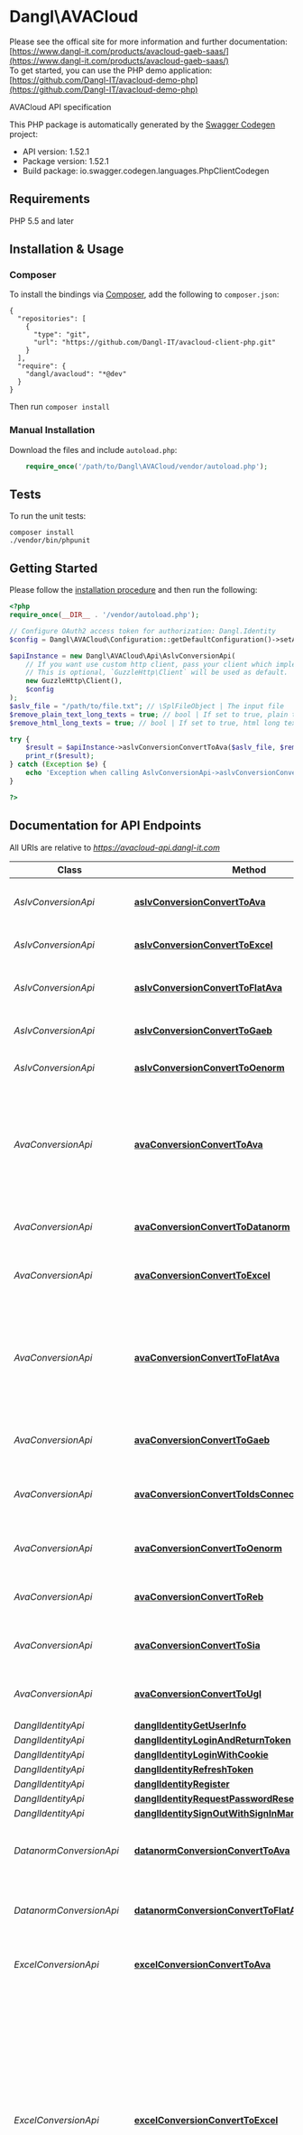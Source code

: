 # Dangl\AVACloud
Please see the offical site for more information and further documentation: [https://www.dangl-it.com/products/avacloud-gaeb-saas/](https://www.dangl-it.com/products/avacloud-gaeb-saas/)  
To get started, you can use the PHP demo application: [https://github.com/Dangl-IT/avacloud-demo-php](https://github.com/Dangl-IT/avacloud-demo-php)

AVACloud API specification

This PHP package is automatically generated by the [Swagger Codegen](https://github.com/swagger-api/swagger-codegen) project:

- API version: 1.52.1
- Package version: 1.52.1
- Build package: io.swagger.codegen.languages.PhpClientCodegen

## Requirements

PHP 5.5 and later

## Installation & Usage
### Composer

To install the bindings via [Composer](http://getcomposer.org/), add the following to `composer.json`:

```
{
  "repositories": [
    {
      "type": "git",
      "url": "https://github.com/Dangl-IT/avacloud-client-php.git"
    }
  ],
  "require": {
    "dangl/avacloud": "*@dev"
  }
}
```

Then run `composer install`

### Manual Installation

Download the files and include `autoload.php`:

```php
    require_once('/path/to/Dangl\AVACloud/vendor/autoload.php');
```

## Tests

To run the unit tests:

```
composer install
./vendor/bin/phpunit
```

## Getting Started

Please follow the [installation procedure](#installation--usage) and then run the following:

```php
<?php
require_once(__DIR__ . '/vendor/autoload.php');

// Configure OAuth2 access token for authorization: Dangl.Identity
$config = Dangl\AVACloud\Configuration::getDefaultConfiguration()->setAccessToken('YOUR_ACCESS_TOKEN');

$apiInstance = new Dangl\AVACloud\Api\AslvConversionApi(
    // If you want use custom http client, pass your client which implements `GuzzleHttp\ClientInterface`.
    // This is optional, `GuzzleHttp\Client` will be used as default.
    new GuzzleHttp\Client(),
    $config
);
$aslv_file = "/path/to/file.txt"; // \SplFileObject | The input file
$remove_plain_text_long_texts = true; // bool | If set to true, plain text long texts will be removed from the output to reduce response sizes
$remove_html_long_texts = true; // bool | If set to true, html long texts will be removed from the output to reduce response sizes

try {
    $result = $apiInstance->aslvConversionConvertToAva($aslv_file, $remove_plain_text_long_texts, $remove_html_long_texts);
    print_r($result);
} catch (Exception $e) {
    echo 'Exception when calling AslvConversionApi->aslvConversionConvertToAva: ', $e->getMessage(), PHP_EOL;
}

?>
```

## Documentation for API Endpoints

All URIs are relative to *https://avacloud-api.dangl-it.com*

Class | Method | HTTP request | Description
------------ | ------------- | ------------- | -------------
*AslvConversionApi* | [**aslvConversionConvertToAva**](docs/Api/AslvConversionApi.md#aslvconversionconverttoava) | **POST** /conversion/aslv/ava | Converts Aslv files to Dangl.AVA projects
*AslvConversionApi* | [**aslvConversionConvertToExcel**](docs/Api/AslvConversionApi.md#aslvconversionconverttoexcel) | **POST** /conversion/aslv/excel | Converts Aslv files to Excel
*AslvConversionApi* | [**aslvConversionConvertToFlatAva**](docs/Api/AslvConversionApi.md#aslvconversionconverttoflatava) | **POST** /conversion/aslv/flat-ava | Converts Aslv files to Dangl.AVA projects
*AslvConversionApi* | [**aslvConversionConvertToGaeb**](docs/Api/AslvConversionApi.md#aslvconversionconverttogaeb) | **POST** /conversion/aslv/gaeb | Converts Aslv files to GAEB files
*AslvConversionApi* | [**aslvConversionConvertToOenorm**](docs/Api/AslvConversionApi.md#aslvconversionconverttooenorm) | **POST** /conversion/aslv/oenorm | Converts Aslv files to Oenorm files
*AvaConversionApi* | [**avaConversionConvertToAva**](docs/Api/AvaConversionApi.md#avaconversionconverttoava) | **POST** /conversion/ava/ava | Converts Dangl.AVA projects to Dangl.AVA. This is useful when you want to generate the calculated properties.
*AvaConversionApi* | [**avaConversionConvertToDatanorm**](docs/Api/AvaConversionApi.md#avaconversionconverttodatanorm) | **POST** /conversion/ava/datanorm | Converts Dangl.AVA projects to Datanorm
*AvaConversionApi* | [**avaConversionConvertToExcel**](docs/Api/AvaConversionApi.md#avaconversionconverttoexcel) | **POST** /conversion/ava/excel | Converts Dangl.AVA projects to Excel
*AvaConversionApi* | [**avaConversionConvertToFlatAva**](docs/Api/AvaConversionApi.md#avaconversionconverttoflatava) | **POST** /conversion/ava/flat-ava | Converts Dangl.AVA projects to Dangl.AVA. This is useful when you want to generate the calculated properties.
*AvaConversionApi* | [**avaConversionConvertToGaeb**](docs/Api/AvaConversionApi.md#avaconversionconverttogaeb) | **POST** /conversion/ava/gaeb | Converts Dangl.AVA projects to GAEB
*AvaConversionApi* | [**avaConversionConvertToIdsConnect**](docs/Api/AvaConversionApi.md#avaconversionconverttoidsconnect) | **POST** /conversion/ava/ids-connect | Converts Dangl.AVA projects to IDS Connect files
*AvaConversionApi* | [**avaConversionConvertToOenorm**](docs/Api/AvaConversionApi.md#avaconversionconverttooenorm) | **POST** /conversion/ava/oenorm | Converts Dangl.AVA projects to Oenorm
*AvaConversionApi* | [**avaConversionConvertToReb**](docs/Api/AvaConversionApi.md#avaconversionconverttoreb) | **POST** /conversion/ava/reb | Converts Dangl.AVA projects to REB
*AvaConversionApi* | [**avaConversionConvertToSia**](docs/Api/AvaConversionApi.md#avaconversionconverttosia) | **POST** /conversion/ava/sia | Converts Dangl.AVA projects to SIA 451
*AvaConversionApi* | [**avaConversionConvertToUgl**](docs/Api/AvaConversionApi.md#avaconversionconverttougl) | **POST** /conversion/ava/ugl | Converts Dangl.AVA projects to UGL
*DanglIdentityApi* | [**danglIdentityGetUserInfo**](docs/Api/DanglIdentityApi.md#danglidentitygetuserinfo) | **GET** /identity/user-info | 
*DanglIdentityApi* | [**danglIdentityLoginAndReturnToken**](docs/Api/DanglIdentityApi.md#danglidentityloginandreturntoken) | **POST** /identity/token-login | 
*DanglIdentityApi* | [**danglIdentityLoginWithCookie**](docs/Api/DanglIdentityApi.md#danglidentityloginwithcookie) | **POST** /identity/login | 
*DanglIdentityApi* | [**danglIdentityRefreshToken**](docs/Api/DanglIdentityApi.md#danglidentityrefreshtoken) | **POST** /identity/token-refresh | 
*DanglIdentityApi* | [**danglIdentityRegister**](docs/Api/DanglIdentityApi.md#danglidentityregister) | **POST** /identity/register | 
*DanglIdentityApi* | [**danglIdentityRequestPasswordReset**](docs/Api/DanglIdentityApi.md#danglidentityrequestpasswordreset) | **POST** /identity/password-forgotten | 
*DanglIdentityApi* | [**danglIdentitySignOutWithSignInManager**](docs/Api/DanglIdentityApi.md#danglidentitysignoutwithsigninmanager) | **DELETE** /identity/login | 
*DatanormConversionApi* | [**datanormConversionConvertToAva**](docs/Api/DatanormConversionApi.md#datanormconversionconverttoava) | **POST** /conversion/datanorm/ava | Converts Datanorm files to Dangl.AVA projects
*DatanormConversionApi* | [**datanormConversionConvertToFlatAva**](docs/Api/DatanormConversionApi.md#datanormconversionconverttoflatava) | **POST** /conversion/datanorm/flat-ava | Converts Datanorm files to Dangl.AVA projects
*ExcelConversionApi* | [**excelConversionConvertToAva**](docs/Api/ExcelConversionApi.md#excelconversionconverttoava) | **POST** /conversion/excel/ava | Converts Excel files to Dangl.AVA projects.
*ExcelConversionApi* | [**excelConversionConvertToExcel**](docs/Api/ExcelConversionApi.md#excelconversionconverttoexcel) | **POST** /conversion/excel/excel | Converts Excel files to Excel files. Used, for example, when elements were added in excel to generate or modify a project. The Excel file can then be shared containing the full project with all formattings, formulas and styles applied.
*ExcelConversionApi* | [**excelConversionConvertToFlatAva**](docs/Api/ExcelConversionApi.md#excelconversionconverttoflatava) | **POST** /conversion/excel/flat-ava | Converts Excel files to Dangl.AVA projects.
*ExcelConversionApi* | [**excelConversionConvertToGaeb**](docs/Api/ExcelConversionApi.md#excelconversionconverttogaeb) | **POST** /conversion/excel/gaeb | Converts Excel files to GAEB files.
*ExcelConversionApi* | [**excelConversionConvertToOenorm**](docs/Api/ExcelConversionApi.md#excelconversionconverttooenorm) | **POST** /conversion/excel/oenorm | Converts Excel files to Oenorm files.
*FlatAvaConversionApi* | [**flatAvaConversionConvertToAva**](docs/Api/FlatAvaConversionApi.md#flatavaconversionconverttoava) | **POST** /conversion/flat-ava/ava | Converts flat Dangl.AVA projects to Dangl.AVA. This is useful when you want to generate the calculated properties.
*FlatAvaConversionApi* | [**flatAvaConversionConvertToDatanorm**](docs/Api/FlatAvaConversionApi.md#flatavaconversionconverttodatanorm) | **POST** /conversion/flat-ava/datanorm | Converts flat Dangl.AVA projects to Datanorm
*FlatAvaConversionApi* | [**flatAvaConversionConvertToExcel**](docs/Api/FlatAvaConversionApi.md#flatavaconversionconverttoexcel) | **POST** /conversion/flat-ava/excel | Converts flat Dangl.AVA projects to Excel
*FlatAvaConversionApi* | [**flatAvaConversionConvertToFlatAva**](docs/Api/FlatAvaConversionApi.md#flatavaconversionconverttoflatava) | **POST** /conversion/flat-ava/flat-ava | Converts flat Dangl.AVA projects to Dangl.AVA. This is useful when you want to generate the calculated properties.
*FlatAvaConversionApi* | [**flatAvaConversionConvertToGaeb**](docs/Api/FlatAvaConversionApi.md#flatavaconversionconverttogaeb) | **POST** /conversion/flat-ava/gaeb | Converts flat Dangl.AVA projects to GAEB
*FlatAvaConversionApi* | [**flatAvaConversionConvertToIdsConnect**](docs/Api/FlatAvaConversionApi.md#flatavaconversionconverttoidsconnect) | **POST** /conversion/flat-ava/ids-connect | Converts flat Dangl.AVA projects to IDS Connect files
*FlatAvaConversionApi* | [**flatAvaConversionConvertToOenorm**](docs/Api/FlatAvaConversionApi.md#flatavaconversionconverttooenorm) | **POST** /conversion/flat-ava/oenorm | Converts flat Dangl.AVA projects to Oenorm
*FlatAvaConversionApi* | [**flatAvaConversionConvertToReb**](docs/Api/FlatAvaConversionApi.md#flatavaconversionconverttoreb) | **POST** /conversion/flat-ava/reb | Converts flat Dangl.AVA projects to REB
*FlatAvaConversionApi* | [**flatAvaConversionConvertToSia**](docs/Api/FlatAvaConversionApi.md#flatavaconversionconverttosia) | **POST** /conversion/flat-ava/sia | Converts flat Dangl.AVA projects to SIA 451
*FlatAvaConversionApi* | [**flatAvaConversionConvertToUgl**](docs/Api/FlatAvaConversionApi.md#flatavaconversionconverttougl) | **POST** /conversion/flat-ava/ugl | Converts flat Dangl.AVA projects to UGL
*GaebConversionApi* | [**gaebConversionConvertToAva**](docs/Api/GaebConversionApi.md#gaebconversionconverttoava) | **POST** /conversion/gaeb/ava | Converts GAEB files to Dangl.AVA projects
*GaebConversionApi* | [**gaebConversionConvertToExcel**](docs/Api/GaebConversionApi.md#gaebconversionconverttoexcel) | **POST** /conversion/gaeb/excel | Converts GAEB files to Excel
*GaebConversionApi* | [**gaebConversionConvertToFlatAva**](docs/Api/GaebConversionApi.md#gaebconversionconverttoflatava) | **POST** /conversion/gaeb/flat-ava | Converts GAEB files to Dangl.AVA projects
*GaebConversionApi* | [**gaebConversionConvertToGaeb**](docs/Api/GaebConversionApi.md#gaebconversionconverttogaeb) | **POST** /conversion/gaeb/gaeb | Converts GAEB files to GAEB files. Used for example when transforming or repairing GAEB files.
*GaebConversionApi* | [**gaebConversionConvertToOenorm**](docs/Api/GaebConversionApi.md#gaebconversionconverttooenorm) | **POST** /conversion/gaeb/oenorm | Converts GAEB files to Oenorm files
*IdsConnectConversionApi* | [**idsConnectConversionConvertToAva**](docs/Api/IdsConnectConversionApi.md#idsconnectconversionconverttoava) | **POST** /conversion/ids-connect/ava | Converts IDS Connect files to Dangl.AVA projects
*IdsConnectConversionApi* | [**idsConnectConversionConvertToFlatAva**](docs/Api/IdsConnectConversionApi.md#idsconnectconversionconverttoflatava) | **POST** /conversion/ids-connect/flat-ava | Converts IDS Connect files to Dangl.AVA projects
*OenormConversionApi* | [**oenormConversionConvertToAva**](docs/Api/OenormConversionApi.md#oenormconversionconverttoava) | **POST** /conversion/oenorm/ava | Converts ÖNorm files to Dangl.AVA projects
*OenormConversionApi* | [**oenormConversionConvertToExcel**](docs/Api/OenormConversionApi.md#oenormconversionconverttoexcel) | **POST** /conversion/oenorm/excel | Converts ÖNorm files to Excel
*OenormConversionApi* | [**oenormConversionConvertToFlatAva**](docs/Api/OenormConversionApi.md#oenormconversionconverttoflatava) | **POST** /conversion/oenorm/flat-ava | Converts ÖNorm files to Dangl.AVA projects
*OenormConversionApi* | [**oenormConversionConvertToGaeb**](docs/Api/OenormConversionApi.md#oenormconversionconverttogaeb) | **POST** /conversion/oenorm/gaeb | Converts ÖNorm files to GAEB files.
*OenormConversionApi* | [**oenormConversionConvertToOenorm**](docs/Api/OenormConversionApi.md#oenormconversionconverttooenorm) | **POST** /conversion/oenorm/oenorm | Converts ÖNorm files to Oenorm files.
*RebConversionApi* | [**rebConversionConvertToAva**](docs/Api/RebConversionApi.md#rebconversionconverttoava) | **POST** /conversion/reb/ava | Converts REB files to Dangl.AVA projects
*RebConversionApi* | [**rebConversionConvertToExcel**](docs/Api/RebConversionApi.md#rebconversionconverttoexcel) | **POST** /conversion/reb/excel | Converts REB files to Excel
*RebConversionApi* | [**rebConversionConvertToFlatAva**](docs/Api/RebConversionApi.md#rebconversionconverttoflatava) | **POST** /conversion/reb/flat-ava | Converts REB files to Dangl.AVA projects
*RebConversionApi* | [**rebConversionConvertToGaeb**](docs/Api/RebConversionApi.md#rebconversionconverttogaeb) | **POST** /conversion/reb/gaeb | Converts REB files to GAEB files
*RebConversionApi* | [**rebConversionConvertToOenorm**](docs/Api/RebConversionApi.md#rebconversionconverttooenorm) | **POST** /conversion/reb/oenorm | Converts REB files to Oenorm
*SiaConversionApi* | [**siaConversionConvertToAva**](docs/Api/SiaConversionApi.md#siaconversionconverttoava) | **POST** /conversion/sia/ava | Converts SIA 451 files to Dangl.AVA projects
*SiaConversionApi* | [**siaConversionConvertToExcel**](docs/Api/SiaConversionApi.md#siaconversionconverttoexcel) | **POST** /conversion/sia/excel | Converts SIA 451 files to Excel
*SiaConversionApi* | [**siaConversionConvertToFlatAva**](docs/Api/SiaConversionApi.md#siaconversionconverttoflatava) | **POST** /conversion/sia/flat-ava | Converts SIA 451 files to Dangl.AVA projects
*SiaConversionApi* | [**siaConversionConvertToGaeb**](docs/Api/SiaConversionApi.md#siaconversionconverttogaeb) | **POST** /conversion/sia/gaeb | Converts SIA 451 files to GAEB files
*SiaConversionApi* | [**siaConversionConvertToOenorm**](docs/Api/SiaConversionApi.md#siaconversionconverttooenorm) | **POST** /conversion/sia/oenorm | Converts SIA 451 files to Oenorm files
*StatusApi* | [**statusGetStatus**](docs/Api/StatusApi.md#statusgetstatus) | **GET** /status | Reports the health status of the AVACloud API
*UglConversionApi* | [**uglConversionConvertToAva**](docs/Api/UglConversionApi.md#uglconversionconverttoava) | **POST** /conversion/ugl/ava | Converts Ugl files to Dangl.AVA projects
*UglConversionApi* | [**uglConversionConvertToFlatAva**](docs/Api/UglConversionApi.md#uglconversionconverttoflatava) | **POST** /conversion/ugl/flat-ava | Converts Ugl files to Dangl.AVA projects
*ValidationApi* | [**validationValidateFile**](docs/Api/ValidationApi.md#validationvalidatefile) | **POST** /validation/file | This endpoint validates AVA files, typically GAEB or ÖNorm. The type of file needs to be provided as a query parameter, since there is no auto detection of the uploaded file type.
*ValidationApi* | [**validationValidateProject**](docs/Api/ValidationApi.md#validationvalidateproject) | **POST** /validation/project | This endpoint provides a full validation of a provided ProjectDto. It will take the given exchange phase into account and do some general project validation. Optionally, a conversion to a desired target can also be done, in which case the target file will also be validated.
*XRechnungConversionApi* | [**xRechnungConversionConvertAvaToXRechnung**](docs/Api/XRechnungConversionApi.md#xrechnungconversionconvertavatoxrechnung) | **POST** /conversion/xrechnung/ava-wrapper/xrechnung | This will convert an AVA wrapper object to an XRechnung file
*XRechnungConversionApi* | [**xRechnungConversionConvertInvoiceToXRechnung**](docs/Api/XRechnungConversionApi.md#xrechnungconversionconvertinvoicetoxrechnung) | **POST** /conversion/xrechnung/invoice/xrechnung | This will convert an Invoice object to an XRechnung file
*XRechnungConversionApi* | [**xRechnungConversionConvertXRechnungToAva**](docs/Api/XRechnungConversionApi.md#xrechnungconversionconvertxrechnungtoava) | **POST** /conversion/xrechnung/ava-wrapper | This will read an XRechnung file and convert it to an AVA wrapper object
*XRechnungConversionApi* | [**xRechnungConversionConvertXRechnungToInvoice**](docs/Api/XRechnungConversionApi.md#xrechnungconversionconvertxrechnungtoinvoice) | **POST** /conversion/xrechnung/invoice | This will read an XRechnung file and convert it to an Invoice object


## Documentation For Models

 - [AddendumStatusDto](docs/Model/AddendumStatusDto.md)
 - [AdditionTypeDto](docs/Model/AdditionTypeDto.md)
 - [ApiError](docs/Model/ApiError.md)
 - [ArticleDataDto](docs/Model/ArticleDataDto.md)
 - [AttachmentMimeType](docs/Model/AttachmentMimeType.md)
 - [AvaProjectWrapper](docs/Model/AvaProjectWrapper.md)
 - [AwardTypeDto](docs/Model/AwardTypeDto.md)
 - [BankingInformationDto](docs/Model/BankingInformationDto.md)
 - [CalculationDto](docs/Model/CalculationDto.md)
 - [CatalogueDto](docs/Model/CatalogueDto.md)
 - [CatalogueReferenceDto](docs/Model/CatalogueReferenceDto.md)
 - [CatalogueTypeDto](docs/Model/CatalogueTypeDto.md)
 - [ClaimGet](docs/Model/ClaimGet.md)
 - [ComissionStatusDto](docs/Model/ComissionStatusDto.md)
 - [CommerceInquiryTypeDto](docs/Model/CommerceInquiryTypeDto.md)
 - [CommercePropertiesDto](docs/Model/CommercePropertiesDto.md)
 - [ComplementedByQuantityDto](docs/Model/ComplementedByQuantityDto.md)
 - [DatanormDestinationVersion](docs/Model/DatanormDestinationVersion.md)
 - [DestinationGaebExchangePhase](docs/Model/DestinationGaebExchangePhase.md)
 - [DestinationGaebType](docs/Model/DestinationGaebType.md)
 - [DestinationOenormType](docs/Model/DestinationOenormType.md)
 - [DestinationRebType](docs/Model/DestinationRebType.md)
 - [DurationUnitDto](docs/Model/DurationUnitDto.md)
 - [ExchangePhaseDto](docs/Model/ExchangePhaseDto.md)
 - [ExecutionDescriptionDto](docs/Model/ExecutionDescriptionDto.md)
 - [FileValidationSourceType](docs/Model/FileValidationSourceType.md)
 - [FlatAvaProject](docs/Model/FlatAvaProject.md)
 - [FlatElementDto](docs/Model/FlatElementDto.md)
 - [ForgotPasswordPost](docs/Model/ForgotPasswordPost.md)
 - [GetStatus](docs/Model/GetStatus.md)
 - [GrossPriceComponentDto](docs/Model/GrossPriceComponentDto.md)
 - [HoldOutDurationUnitDto](docs/Model/HoldOutDurationUnitDto.md)
 - [HoldOutTypeDto](docs/Model/HoldOutTypeDto.md)
 - [HttpStatusCode](docs/Model/HttpStatusCode.md)
 - [IElementDto](docs/Model/IElementDto.md)
 - [IdsConnectVersion](docs/Model/IdsConnectVersion.md)
 - [Invoice](docs/Model/Invoice.md)
 - [InvoiceAllowance](docs/Model/InvoiceAllowance.md)
 - [InvoiceCharge](docs/Model/InvoiceCharge.md)
 - [InvoiceLineItem](docs/Model/InvoiceLineItem.md)
 - [InvoiceNote](docs/Model/InvoiceNote.md)
 - [InvoicePeriod](docs/Model/InvoicePeriod.md)
 - [InvoiceTotals](docs/Model/InvoiceTotals.md)
 - [InvoiceType](docs/Model/InvoiceType.md)
 - [ItemNumberDto](docs/Model/ItemNumberDto.md)
 - [ItemNumberSchemaDto](docs/Model/ItemNumberSchemaDto.md)
 - [ItemNumberSchemaTierDto](docs/Model/ItemNumberSchemaTierDto.md)
 - [ItemNumberSchemaTierTypeDto](docs/Model/ItemNumberSchemaTierTypeDto.md)
 - [ItemNumberTypeDto](docs/Model/ItemNumberTypeDto.md)
 - [LabourPriceComponentDto](docs/Model/LabourPriceComponentDto.md)
 - [LineItemAllowance](docs/Model/LineItemAllowance.md)
 - [LineItemAttribute](docs/Model/LineItemAttribute.md)
 - [LineItemCharge](docs/Model/LineItemCharge.md)
 - [LineItemInformation](docs/Model/LineItemInformation.md)
 - [LineItemPriceDetail](docs/Model/LineItemPriceDetail.md)
 - [LineItemVatInformation](docs/Model/LineItemVatInformation.md)
 - [LoginPost](docs/Model/LoginPost.md)
 - [NoteTextDto](docs/Model/NoteTextDto.md)
 - [ObjectValidationCheckDetails](docs/Model/ObjectValidationCheckDetails.md)
 - [OenormNoteTextPropertiesDto](docs/Model/OenormNoteTextPropertiesDto.md)
 - [OenormOriginCodeDto](docs/Model/OenormOriginCodeDto.md)
 - [OenormPositionPropertiesDto](docs/Model/OenormPositionPropertiesDto.md)
 - [OenormPropertiesDto](docs/Model/OenormPropertiesDto.md)
 - [Organization](docs/Model/Organization.md)
 - [OriginDto](docs/Model/OriginDto.md)
 - [PartyInformationDto](docs/Model/PartyInformationDto.md)
 - [Payee](docs/Model/Payee.md)
 - [PaymentInstructions](docs/Model/PaymentInstructions.md)
 - [PaymentMeans](docs/Model/PaymentMeans.md)
 - [PositionComplementingTypeDto](docs/Model/PositionComplementingTypeDto.md)
 - [PositionDto](docs/Model/PositionDto.md)
 - [PositionHoldOutPropertiesDto](docs/Model/PositionHoldOutPropertiesDto.md)
 - [PositionTypeDto](docs/Model/PositionTypeDto.md)
 - [PostAvaProjectValidationSourceOptions](docs/Model/PostAvaProjectValidationSourceOptions.md)
 - [PostAvaSourceOptions](docs/Model/PostAvaSourceOptions.md)
 - [PostGaebDestinationOptions](docs/Model/PostGaebDestinationOptions.md)
 - [PostOenormDestinationOptions](docs/Model/PostOenormDestinationOptions.md)
 - [PreviousInvoice](docs/Model/PreviousInvoice.md)
 - [PriceCatalogueDataDto](docs/Model/PriceCatalogueDataDto.md)
 - [PriceComponentDto](docs/Model/PriceComponentDto.md)
 - [PriceComponentTypeDto](docs/Model/PriceComponentTypeDto.md)
 - [PriceInformationDto](docs/Model/PriceInformationDto.md)
 - [PriceRoundingModeDto](docs/Model/PriceRoundingModeDto.md)
 - [PriceTypeDto](docs/Model/PriceTypeDto.md)
 - [ProductDataDto](docs/Model/ProductDataDto.md)
 - [ProjectDto](docs/Model/ProjectDto.md)
 - [ProjectInformationDto](docs/Model/ProjectInformationDto.md)
 - [ProjectValidationCheckDetails](docs/Model/ProjectValidationCheckDetails.md)
 - [QuantityAssignmentDto](docs/Model/QuantityAssignmentDto.md)
 - [References](docs/Model/References.md)
 - [RegisterPost](docs/Model/RegisterPost.md)
 - [ResponseErrorType](docs/Model/ResponseErrorType.md)
 - [STLBKeyDto](docs/Model/STLBKeyDto.md)
 - [STLBReferenceDto](docs/Model/STLBReferenceDto.md)
 - [ServiceSpecificationCommercePropertiesDto](docs/Model/ServiceSpecificationCommercePropertiesDto.md)
 - [ServiceSpecificationDto](docs/Model/ServiceSpecificationDto.md)
 - [ServiceSpecificationGroupDto](docs/Model/ServiceSpecificationGroupDto.md)
 - [ServiceTypeDto](docs/Model/ServiceTypeDto.md)
 - [SiaDestinationType](docs/Model/SiaDestinationType.md)
 - [SourceType](docs/Model/SourceType.md)
 - [SpecialAwardKindDto](docs/Model/SpecialAwardKindDto.md)
 - [StandardReferenceTypeDto](docs/Model/StandardReferenceTypeDto.md)
 - [StandardizedDescriptionDto](docs/Model/StandardizedDescriptionDto.md)
 - [SubDescriptionDto](docs/Model/SubDescriptionDto.md)
 - [SupportingDocument](docs/Model/SupportingDocument.md)
 - [TokenLoginPost](docs/Model/TokenLoginPost.md)
 - [TokenRefreshPost](docs/Model/TokenRefreshPost.md)
 - [TokenResponseGet](docs/Model/TokenResponseGet.md)
 - [TradeDiscountDto](docs/Model/TradeDiscountDto.md)
 - [UglDestinationVersion](docs/Model/UglDestinationVersion.md)
 - [UserInfoGet](docs/Model/UserInfoGet.md)
 - [ValidationCheckResult](docs/Model/ValidationCheckResult.md)
 - [ValidationCheckType](docs/Model/ValidationCheckType.md)
 - [ValidationResult](docs/Model/ValidationResult.md)
 - [ValidationSeverity](docs/Model/ValidationSeverity.md)
 - [ValidationType](docs/Model/ValidationType.md)
 - [VatBreakdown](docs/Model/VatBreakdown.md)
 - [VatCategory](docs/Model/VatCategory.md)
 - [WarrantyDurationDto](docs/Model/WarrantyDurationDto.md)
 - [XmlSchemaValidationCheckDetails](docs/Model/XmlSchemaValidationCheckDetails.md)


## Documentation For Authorization


## Dangl.Identity

- **Type**: OAuth
- **Flow**: implicit
- **Authorization URL**: https://identity.dangl-it.com/connect/authorize
- **Scopes**: 
 - **avacloud**: Access to the AVACloud API


## Author




